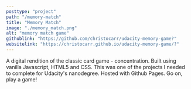 ```yaml
---
posttype: "project"
path: "/memory-match"
title: "Memory Match"
image: "./memory_match.png"
alt: "memory match game"
githublink: "https://github.com/christocarr/udacity-memory-game?"
websitelink: "https://christocarr.github.io/udacity-memory-game/?"
---
```


A digital rendition of the classic card game - concentration. Built using vanilla Javascript, HTML5 and CSS. This was one of the projects I needed to complete for Udacity's nanodegree. Hosted with Github Pages. Go on, play a game!